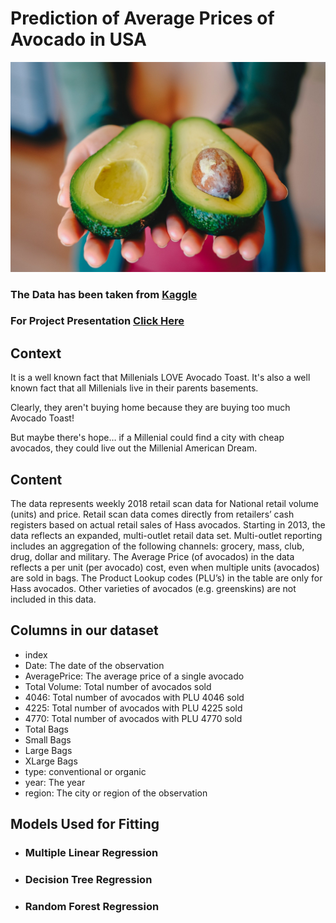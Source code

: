 # Prediction of Average Prices of Avocado in USA
<img src="avocado.jpg">
<h3>The Data has been taken from <a href="https://www.kaggle.com/neuromusic/avocado-prices" target="_blank">Kaggle</a></h3>
<h3>For Project Presentation <a href="https://youtu.be/x9XvqOo9sA0" target="_blank">Click Here</a></h3>

## Context
It is a well known fact that Millenials LOVE Avocado Toast. It's also a well known fact that all Millenials live in their parents basements.

Clearly, they aren't buying home because they are buying too much Avocado Toast!

But maybe there's hope… if a Millenial could find a city with cheap avocados, they could live out the Millenial American Dream.

## Content
The data represents weekly 2018 retail scan data for National retail volume (units) and price. Retail scan data comes directly from retailers’ cash registers based on actual retail sales of Hass avocados. Starting in 2013, the data reflects an expanded, multi-outlet retail data set. Multi-outlet reporting includes an aggregation of the following channels: grocery, mass, club, drug, dollar and military. The Average Price (of avocados) in the data reflects a per unit (per avocado) cost, even when multiple units (avocados) are sold in bags. The Product Lookup codes (PLU’s) in the table are only for Hass avocados. Other varieties of avocados (e.g. greenskins) are not included in this data.

## Columns in our dataset
- index
- Date: The date of the observation
- AveragePrice: The average price of a single avocado
- Total Volume: Total number of avocados sold
- 4046: Total number of avocados with PLU 4046 sold
- 4225: Total number of avocados with PLU 4225 sold
- 4770: Total number of avocados with PLU 4770 sold
- Total Bags
- Small Bags
- Large Bags
- XLarge Bags
- type: conventional or organic
- year: The year
- region: The city or region of the observation

## Models Used for Fitting
- ### Multiple Linear Regression
- ### Decision Tree Regression
- ### Random Forest Regression
